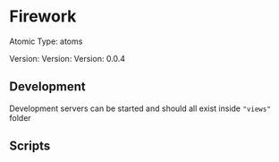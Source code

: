 # Firework

Atomic Type: atoms

Version: Version: Version: 0.0.4


## Development

Development servers can be started and should all exist inside `"views"` folder

## Scripts
